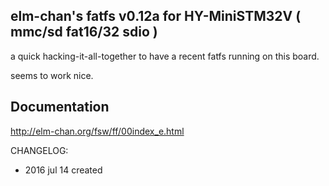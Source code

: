 ## elm-chan's fatfs v0.12a for HY-MiniSTM32V ( mmc/sd fat16/32 sdio )

a quick hacking-it-all-together to have a recent fatfs running on this board.

seems to work nice.

## Documentation

http://elm-chan.org/fsw/ff/00index_e.html


CHANGELOG:
* 2016 jul 14	created
